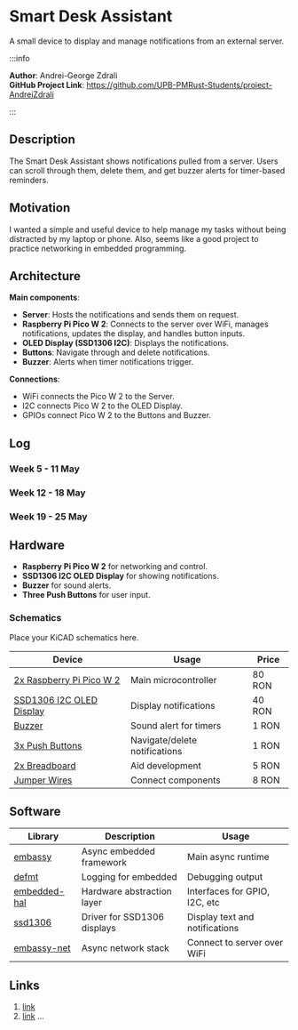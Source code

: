 # Smart Desk Assistant
A small device to display and manage notifications from an external server.

:::info 

**Author**: Andrei-George Zdrali \
**GitHub Project Link**: https://github.com/UPB-PMRust-Students/proiect-AndreiZdrali 

:::

## Description

The Smart Desk Assistant shows notifications pulled from a server. Users can scroll through them, delete them, and get buzzer alerts for timer-based reminders.

## Motivation

I wanted a simple and useful device to help manage my tasks without being distracted by my laptop or phone. Also, seems like a good project to practice networking in embedded programming.


## Architecture 

**Main components**:
- **Server**: Hosts the notifications and sends them on request.
- **Raspberry Pi Pico W 2**: Connects to the server over WiFi, manages notifications, updates the display, and handles button inputs.
- **OLED Display (SSD1306 I2C)**: Displays the notifications.
- **Buttons**: Navigate through and delete notifications.
- **Buzzer**: Alerts when timer notifications trigger.

**Connections**:
- WiFi connects the Pico W 2 to the Server.
- I2C connects Pico W 2 to the OLED Display.
- GPIOs connect Pico W 2 to the Buttons and Buzzer.

## Log

<!-- write your progress here every week -->

### Week 5 - 11 May

### Week 12 - 18 May

### Week 19 - 25 May

## Hardware

- **Raspberry Pi Pico W 2** for networking and control.
- **SSD1306 I2C OLED Display** for showing notifications.
- **Buzzer** for sound alerts.
- **Three Push Buttons** for user input.

### Schematics

Place your KiCAD schematics here.

| Device | Usage | Price |
|--------|--------|-------|
| [2x Raspberry Pi Pico W 2](https://www.optimusdigital.ro/ro/placi-raspberry-pi/13327-raspberry-pi-pico-2-w.html) | Main microcontroller | 80 RON |
| [SSD1306 I2C OLED Display](https://www.optimusdigital.ro/ro/optoelectronice-altele/12657-display-oled-096-.html) | Display notifications | 40 RON |
| [Buzzer](https://www.optimusdigital.ro/ro/audio-buzzere/12247-buzzer-pasiv-de-33v-sau-3v.html) | Sound alert for timers | 1 RON |
| [3x Push Buttons](https://www.optimusdigital.ro/ro/butoane-i-comutatoare/1119-buton-6x6x6.html) | Navigate/delete notifications | 1 RON |
| [2x Breadboard](https://www.optimusdigital.ro/ro/prototipare-breadboard-uri/44-breadboard-400-points.html) | Aid development | 5 RON |
| [Jumper Wires](https://www.optimusdigital.ro/ro/fire-fire-mufate/12-set-de-cabluri-pentru-breadboard.html) | Connect components | 8 RON |git

## Software

| Library | Description | Usage |
|---------|-------------|-------|
| [embassy](https://github.com/embassy-rs/embassy) | Async embedded framework | Main async runtime |
| [defmt](https://github.com/knurling-rs/defmt) | Logging for embedded | Debugging output |
| [embedded-hal](https://github.com/rust-embedded/embedded-hal) | Hardware abstraction layer | Interfaces for GPIO, I2C, etc |
| [ssd1306](https://github.com/jamwaffles/ssd1306) | Driver for SSD1306 displays | Display text and notifications |
| [embassy-net](https://github.com/embassy-rs/embassy/tree/main/embassy-net) | Async network stack | Connect to server over WiFi |

## Links

<!-- Add a few links that inspired you and that you think you will use for your project -->

1. [link](https://example.com)
2. [link](https://example3.com)
...
